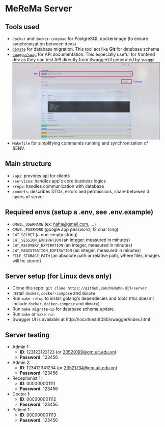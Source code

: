 # MeReMa Server

## Tools used
- `docker` and `docker-compose` for PostgreSQL dockerimage (to ensure synchronization between devs)
- [`dbmate`](https://github.com/amacneil/dbmate) for database migration. This tool act like **Git** for database schema
- [`swaggo/swag`](https://github.com/swaggo/swag) for API documentation. This especially useful for frontend dev as they can test API directly from SwaggerUI generated by `swaggo`.
![plot](./docs/images/swaggerUI.png)
- `Makefile` for simplifying commands running and synchronization of $ENV.

## Main structure

- `/api`: provides api for clients
- `/services`: handles app's core business logics
- `/repo`: handles communication with database
- `/models`: describes DTOs, errors and permissions, share betwwen 3 layers of server


## Required envs (setup a .env, see .env.example)
- `GMAIL_USERNAME` (ex: haha@gmail.com, ...) 
- `GMAIL_PASSWORD` (google app password, 12 char long)
- `JWT_SECRET` (a non-empty string)
- `JWT_SESSION_EXPIRATION` (an integer, measured in minutes)
- `JWT_RECOVERY_EXPIRATION` (an integer, measured in minutes)
- `JWT_REGISTRATION_EXPIRATION` (an integer, measured in minutes)
- `FILE_STORAGE_PATH` (an absolute path or relative path, where files, images will be stored)


## Server setup (for Linux devs only)
- Clone this repo: `git clone https://github.com/MeReMa-UIT/server`
- Install `docker`, `docker-compose` and `dbmate`
- Run `make setup` to install golang's dependecies and tools (this doesn't include `docker`, `docker-compose` and `dbmate`)
- Run `make migrate-up` for database schema update.
- Run `make` or `make run`
- Swagger UI is available at http://localhost:8080/swagger/index.html


## Server testing
- Admin 1: 
  - **ID**: 123123123123 (or 23520199@gm.uit.edu.vn)
  - **Password**: 123456
- Admin 2: 
  - **ID**: 123412341234 (or 23521734@gm.uit.edu.vn)
  - **Password**: 123456
- Receptionist 1:
  - **ID**: 000000001111
  - **Password**: 123456
- Doctor 1:
  - **ID**: 000000001112
  - **Password**: 123456
- Patient 1:
  - **ID**: 000000001113
  - **Password**: 123456